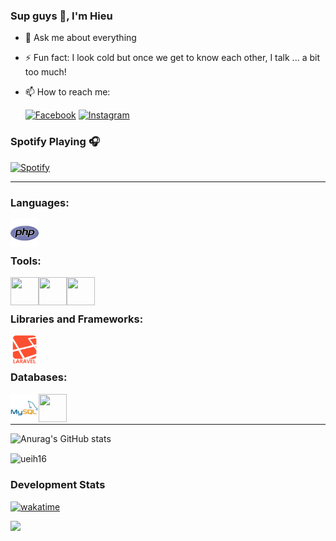 ### Sup guys 👋, I'm Hieu

- 💬 Ask me about everything
- ⚡ Fun fact: I look cold but once we get to know each other, I talk ... a bit too much!
- 📫 How to reach me:
   
     [![Facebook](https://img.shields.io/badge/Facebook-%231877F2.svg?style=plastic&logo=Facebook&logoColor=white)](https://www.facebook.com/nmhieu169)
     [![Instagram](https://img.shields.io/badge/Instagram-%23E4405F.svg?style=plastic&logo=Instagram&logoColor=white)](https://www.instagram.com/__ueih__/)

### Spotify Playing 🎧
[![Spotify](https://spotify-git-main-ueih16.vercel.app//api/spotify)](https://open.spotify.com/user/yvu01ymhl3ehfgokrdjk1x1ru)

---


### Languages:
<img align='left' height="45" width="45" src="https://raw.githubusercontent.com/devicons/devicon/master/icons/php/php-original.svg" />
<br>
<br>


### Tools:
<img align='left' height="45" width="45" src="https://www.svgrepo.com/show/354408/sublimetext-icon.svg" />
<img align='left' height="45" width="45" src="https://upload.wikimedia.org/wikipedia/commons/thumb/c/c9/PhpStorm_Icon.svg/2048px-PhpStorm_Icon.svg.png" />
<img align='left' height="45" width="45" src="https://cdn.worldvectorlogo.com/logos/laragon.svg" />
<br>
<br>

### Libraries and Frameworks:
<img align='left' height="45" width="45" src="https://raw.githubusercontent.com/devicons/devicon/master/icons/laravel/laravel-plain-wordmark.svg" />
<br>
<br>

### Databases:
<img align='left' height="45" width="45" src="https://raw.githubusercontent.com/devicons/devicon/master/icons/mysql/mysql-original-wordmark.svg" >
<img align='left' height="45" width="45" src="https://www.svgrepo.com/show/303229/microsoft-sql-server-logo.svg" >
<br>
<br>

---

![Anurag's GitHub stats](https://github-readme-stats.vercel.app/api?username=ueih16&show_icons=true&theme=transparent&count_private=true)
<p>
<img align="center" src="https://github-readme-streak-stats.herokuapp.com/?user=ueih16&theme=transparent" alt="ueih16" />
</p>


### Development Stats

[![wakatime](https://wakatime.com/badge/user/b4144b40-a204-40fe-9d8c-eec02206361e.svg)](https://wakatime.com/@b4144b40-a204-40fe-9d8c-eec02206361e)


![](https://komarev.com/ghpvc/?username=ueih16&label=Profile+Views)


